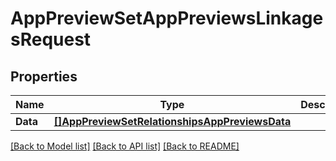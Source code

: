 # AppPreviewSetAppPreviewsLinkagesRequest

## Properties

Name | Type | Description | Notes
------------ | ------------- | ------------- | -------------
**Data** | [**[]AppPreviewSetRelationshipsAppPreviewsData**](AppPreviewSet_relationships_appPreviews_data.md) |  | 

[[Back to Model list]](../README.md#documentation-for-models) [[Back to API list]](../README.md#documentation-for-api-endpoints) [[Back to README]](../README.md)


